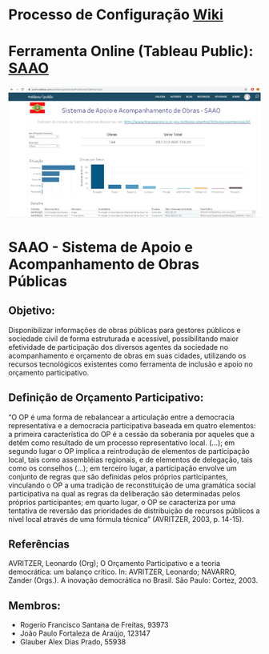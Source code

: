 # Processo de Configuração [Wiki](https://github.com/RFSFreitas/SAAO/wiki)

# Ferramenta Online (Tableau Public): [SAAO](https://public.tableau.com/profile/rogerio.freitas#!/vizhome/DashSao/Saao)
![Ferramenta](https://github.com/RFSFreitas/SAAO/blob/master/Auxiliares/FerramentaOnline.jpg)

# SAAO - Sistema de Apoio e Acompanhamento de Obras Públicas

## Objetivo:
Disponibilizar informações de obras públicas para gestores públicos e sociedade civil de forma estruturada e acessível, possibilitando maior efetividade de participação dos diversos agentes da sociedade no acompanhamento e orçamento de obras em suas cidades, utilizando os recursos tecnológicos existentes como ferramenta de inclusão e apoio no orçamento participativo.

## Definição de Orçamento Participativo:
“O OP é uma forma de rebalancear a articulação entre a democracia representativa e a democracia participativa baseada em quatro elementos: a primeira característica do OP é a cessão da soberania por aqueles que a detêm como resultado de um processo representativo local. (…); em segundo lugar o OP implica a reintrodução de elementos de participação local, tais como assembléias regionais, e de elementos de delegação, tais como os conselhos (…); em terceiro lugar, a participação envolve um conjunto de regras que são definidas pelos próprios participantes, vinculando o OP a uma tradição de reconstituição de uma gramática social participativa na qual as regras da deliberação são determinadas pelos próprios participantes; em quarto lugar, o OP se caracteriza por uma tentativa de reversão das prioridades de distribuição de recursos públicos a nível local através de uma fórmula técnica” (AVRITZER, 2003, p. 14-15).

## Referências
AVRITZER, Leonardo (Org);  O Orçamento Participativo e a teoria democrática: um balanço crítico. In: AVRITZER, Leonardo; NAVARRO, Zander (Orgs.). A inovação democrática no Brasil. São Paulo: Cortez, 2003.
 
 
## Membros:
- Rogerio Francisco Santana de Freitas, 93973
- João Paulo Fortaleza de Araújo, 123147
- Glauber Alex Dias Prado, 55938
 
 

